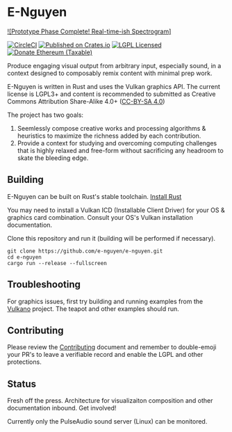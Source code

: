 # E-Nguyen

[![Prototype Phase Complete!  Real-time-ish Spectrogram]](https://github.com/e-nguyen/e-nguyen/tree/master/logo/preview_0.1.1.png)

[![CircleCI](https://circleci.com/gh/e-nguyen/e-nguyen.svg?style=shield&circle)](https://circleci.com/gh/e-nguyen/e-nguyen)
[![Published on Crates.io](https://img.shields.io/crates/v/e-nguyen.svg)](https://crates.io/crates/e-nguyen)
[![LGPL Licensed](https://img.shields.io/crates/l/e-nguyen.svg)](https://www.gnu.org/licenses/lgpl-3.0-standalone.html)
[![Donate Ethereum (Taxable)](https://img.shields.io/badge/eth-f98e5f32288750cbfcf08fe5ba21319b400447a4-blueviolet.svg)](https://etherscan.io/address/0xf98e5f32288750cbfcf08fe5ba21319b400447a4)

Produce engaging visual output from arbitrary input, especially sound, in a context designed to composably remix content with minimal prep work.

E-Nguyen is written in Rust and uses the Vulkan graphics API.  The current license is LGPL3+ and content is recommended to submitted as Creative Commons Attribution Share-Alike 4.0+ ([CC-BY-SA 4.0](https://creativecommons.org/licenses/by-sa/4.0/))

The project has two goals:

1.  Seemlessly compose creative works and processing algorithms & heuristics to maximize the richness added by each contribution.
2.  Provide a context for studying and overcoming computing challenges that is highly relaxed and free-form without sacrificing any headroom to skate the bleeding edge.

## Building

E-Nguyen can be built on Rust's stable toolchain.  [Install Rust](https://www.rust-lang.org/tools/install)

You may need to install a Vulkan ICD (Installable Client Driver) for your OS & graphics card combination.  Consult your OS's Vulkan installation documentation.

Clone this repository and run it (building will be performed if necessary).

```shell
git clone https://github.com/e-nguyen/e-nguyen.git
cd e-nguyen
cargo run --release --fullscreen
```

## Troubleshooting

For graphics issues, first try building and running examples from the [Vulkano](https://github.com/vulkano-rs/vulkano) project.  The teapot and other examples should run.

## Contributing

Please review the [Contributing](CONTRIBUTING.md) document and remember to double-emoji your PR's to leave a verifiable record and enable the LGPL and other protections.

## Status

Fresh off the press. Architecture for visualizaiton composition and other documentation inbound.  Get involved!

Currently only the PulseAudio sound server (Linux) can be monitored.
